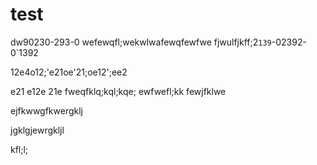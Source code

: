 # test

dw90230-293-0
wefewqfl;wekwlwafewqfewfwe
fjwulfjkff;2`139`-02392-0`1392

12e4o12;'e21oe'21;oe12';ee2

e21
e12e
21e
fweqfklq;kql;kqe;
ewfwefl;kk
fewjfklwe

ejfkwwgfkwergklj

jgklgjewrgkljl



kfl;l;

